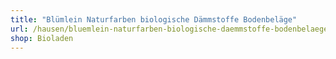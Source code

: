 ```yaml
---
title: "Blümlein Naturfarben biologische Dämmstoffe Bodenbeläge"
url: /hausen/bluemlein-naturfarben-biologische-daemmstoffe-bodenbelaege/
shop: Bioladen
---
```

